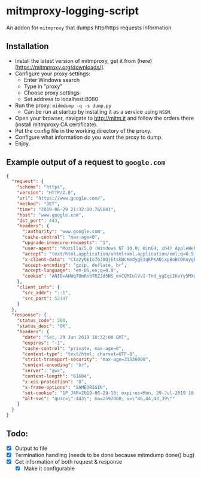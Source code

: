# mitmproxy-logging-script

An addon for `mitmproxy` that dumps http/https requests information.

## Installation

- Install the latest version of mitmproxy, get it from (here)[https://mitmproxy.org/downloads/].
- Configure your proxy settings:
  - Enter Windows search
  - Type in "proxy"
  - Choose proxy settings
  - Set address to localhost:8080
- Run the proxy: `midmdump -q -s dump.py`
  - Can be run at startup by installing it as a service using `NSSM`.
- Open your browser, navigate to http://mitm.it and follow the orders there (install mitmproxy CA certificate).
- Put the config file in the working directory of the proxy.
- Configure what information do you want the proxy to dump.
- Enjoy.

## Example output of a request to `google.com`

```json
{
  "request": {
    "scheme": "https",
    "version": "HTTP/2.0",
    "url": "https://www.google.com/",
    "method": "GET",
    "time": "2019-06-29 21:32:00.765041",
    "host": "www.google.com",
    "dst_port": 443,
    "headers": {
      ":authority": "www.google.com",
      "cache-control": "max-age=0",
      "upgrade-insecure-requests": "1",
      "user-agent": "Mozilla/5.0 (Windows NT 10.0; Win64; x64) AppleWebKit/537.36 (KHTML, like Gecko) Chrome/75.0.3770.100 Safari/537.36",
      "accept": "text/html,application/xhtml+xml,application/xml;q=0.9,image/webp,image/apng,*/*;q=0.8,application/signed-exchange;v=b3",
      "x-client-data": "CIa2yQEIo7bJAQjEtskBCKmdygEIqKPKAQixp8oBCOKoygEI8anKAQiWrcoBCMytygE=",
      "accept-encoding": "gzip, deflate, br",
      "accept-language": "en-US,en;q=0.9",
      "cookie": "ANID=AHWqTUmRnbTRZJd5NS_evCQMIulVvI-Tnd_ygEqiIKvYy5MXg_q0R7nFV-GuVX4H; NID=186=g_TKZsXl7eulk5gUWG16Ps5Ppseel-zKGLvkxlcd76CIpaOjXfuG5kcwk1gwgpFFsL-LnEo9pf4SYOu7h3t_8Hjo-7CqW0cxExUbRTKPP_pNISEmTIccRQmaHv55CGwd89d4LIqXdHBEMewI-TJ9Kb5DrNcYaOVC6y-lwuYrOKI; 1P_JAR=2019-6-29-18"
    },
    "client_info": {
      "src_addr": "::1",
      "src_port": 52147
    }
  },
  "response": {
    "status_code": 200,
    "status_desc": "OK",
    "headers": {
      "date": "Sat, 29 Jun 2019 18:32:00 GMT",
      "expires": "-1",
      "cache-control": "private, max-age=0",
      "content-type": "text/html; charset=UTF-8",
      "strict-transport-security": "max-age=31536000",
      "content-encoding": "br",
      "server": "gws",
      "content-length": "61604",
      "x-xss-protection": "0",
      "x-frame-options": "SAMEORIGIN",
      "set-cookie": "1P_JAR=2019-06-29-18; expires=Mon, 29-Jul-2019 18:32:00 GMT; path=/; domain=.google.com",
      "alt-svc": "quic=\":443\"; ma=2592000; v=\"46,44,43,39\""
    }
  }
}
```

## Todo:

- [x] Output to file
- [x] Termination handling (needs to be done because mitmdump done() bug)
- [x] Get information of both request & response
  - [x] Make it configurable
